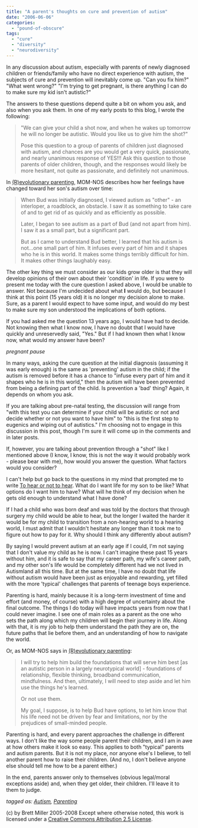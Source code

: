 ```yaml
---
title: "A parent's thoughts on cure and prevention of autism"
date: "2006-06-06"
categories: 
  - "pound-of-obscure"
tags: 
  - "cure"
  - "diversity"
  - "neurodiversity"
---
```


In any discussion about autism, especially with parents of newly diagnosed children or friends/family who have no direct experience with autism, the subjects of cure and prevention will inevitably come up. "Can you fix him?" "What went wrong?" "I'm trying to get pregnant, is there anything I can do to make sure my kid isn't autistic?"  
  
The answers to these questions depend quite a bit on whom you ask, and also when you ask them. In one of my early posts to this blog, I wrote the following:

> "We can give your child a shot now, and when he wakes up tomorrow he will no longer be autistic. Would you like us to give him the shot?"  
>   
> Pose this question to a group of parents of children just diagnosed with autism, and chances are you would get a very quick, passionate, and nearly unanimous response of YES!!! Ask this question to those parents of older children, though, and the responses would likely be more hesitant, not quite as passionate, and definitely not unanimous.

In [(R)evolutionary parenting](http://momnos.blogspot.com/2006/06/revolutionary-parenting.html), MOM-NOS describes how her feelings have changed toward her son's autism over time:

> When Bud was initially diagnosed, I viewed autism as "other" - an interloper, a roadblock, an obstacle. I saw it as something to take care of and to get rid of as quickly and as efficiently as possible.  
>   
> Later, I began to see autism as a part of Bud (and not apart from him). I saw it as a small part, but a significant part.  
>   
> But as I came to understand Bud better, I learned that his autism is not...one small part of him. It infuses every part of him and it shapes who he is in this world. It makes some things terribly difficult for him. It makes other things laughably easy.

The other key thing we must consider as our kids grow older is that they will develop opinions of their own about their 'condition' in life. If you were to present me today with the cure question I asked above, I would be unable to answer. Not because I'm undecided about what **I** would do, but because I think at this point (15 years old) it is no longer my decision alone to make. Sure, as a parent I would expect to have some input, and would do my best to make sure my son understood the implications of both options.  
  
If you had asked me the question 13 years ago, I would have had to decide. Not knowing then what I know now, I have no doubt that I would have quickly and unreservedly said, "Yes." But if I had known then what I know now, what would my answer have been?  
  
_pregnant pause_  
  
In many ways, asking the cure question at the initial diagnosis (assuming it was early enough) is the same as 'preventing' autism in the child; if the autism is removed before it has a chance to "infuse every part of him and it shapes who he is in this world," then the autism will have been prevented from being a defining part of the child. Is prevention a 'bad' thing? Again, it depends on whom you ask.  
  
If you are talking about pre-natal testing, the discussion will range from "with this test you can determine if your child will be autistic or not and decide whether or not you want to have him" to "this is the first step to eugenics and wiping out of autistics." I'm choosing not to engage in this discussion in this post, though I'm sure it will come up in the comments and in later posts.  
  
If, however, you are talking about prevention through a "shot" like I mentioned above (I know, I know, this is not the way it would probably work - please bear with me), how would you answer the question. What factors would you consider?  
  
I can't help but go back to the questions in my mind that prompted me to write [To hear or not to hear](http://29marbles.blogspot.com/2006/05/to-hear-or-not-to-hear-is-that.html). What do I want life for my son to be like? What options do I want him to have? What will he think of my decision when he gets old enough to understand what I have done?  
  
If I had a child who was born deaf and was told by the doctors that through surgery my child would be able to hear, but the longer I waited the harder it would be for my child to transition from a non-hearing world to a hearing world, I must admit that I wouldn't hesitate any longer than it took me to figure out how to pay for it. Why should I think any differently about autism?  
  
By saying I would prevent autism at an early age if I could, I'm not saying that I don't value my child as he is now. I can't imagine these past 15 years without him, and it is safe to say that my career path, my wife's career path, and my other son's life would be completely different had we not lived in Autismland all this time. But at the same time, I have no doubt that life without autism would have been just as enjoyable and rewarding, yet filled with the more 'typical' challenges that parents of teenage boys experience.  
  
Parenting is hard, mainly because it is a long-term investment of time and effort (and money, of course) with a high degree of uncertainty about the final outcome. The things I do today will have impacts years from now that I could never imagine. I see one of main roles as a parent as the one who sets the path along which my children will begin their journey in life. Along with that, it is my job to help them understand the path they are on, the future paths that lie before them, and an understanding of how to navigate the world.  
  
Or, as MOM-NOS says in [(R)evolutionary parenting](http://momnos.blogspot.com/2006/06/revolutionary-parenting.html):

> I will try to help him build the foundations that will serve him best \[as an autistic person in a largely neurotypical world\] - foundations of relationship, flexible thinking, broadband communication, mindfulness. And then, ultimately, I will need to step aside and let him use the things he's learned.  
>   
> Or not use them.  
>   
> My goal, I suppose, is to help Bud have options, to let him know that his life need not be driven by fear and limitations, nor by the prejudices of small-minded people.

Parenting is hard, and every parent approaches the challenge in different ways. I don't like the way some people parent their children, and I am in awe at how others make it look so easy. This applies to both "typical" parents and autism parents. But it is not my place, nor anyone else's I believe, to tell another parent how to raise their children. (And no, I don't believe anyone else should tell me how to be a parent either.)  
  
In the end, parents answer only to themselves (obvious legal/moral exceptions aside) and, when they get older, their children. I'll leave it to them to judge.  
  
_tagged as: [Autism](http://technorati.com/tag/autism), [Parenting](http://technorati.com/tag/parenting)_

(c) by Brett Miller 2005-2008 Except where otherwise noted, this work is licensed under a [Creative Commons Attribution 2.5 License](http://creativecommons.org/licenses/by/2.5/).
